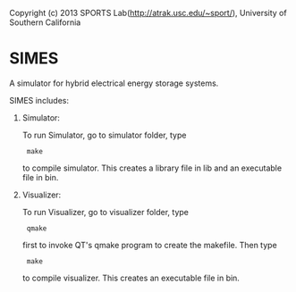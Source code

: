 Copyright (c) 2013 SPORTS Lab(http://atrak.usc.edu/~sport/),
University of Southern California

SIMES
=====

A simulator for hybrid electrical energy storage systems.

SIMES includes:

1. Simulator:

    To run Simulator, go to simulator folder, type
    
        make
        
    to compile simulator. This creates a library file in lib and an executable file in bin.

2. Visualizer:
 
    To run Visualizer, go to visualizer folder, type

        qmake
        
    first to invoke QT's qmake program to create the makefile. Then type
    
        make
        
    to compile visualizer. This creates an executable file in bin.
